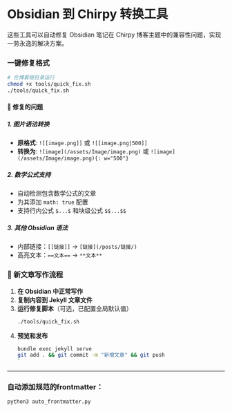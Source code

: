 # Obsidian 到 Chirpy 转换工具

这些工具可以自动修复 Obsidian 笔记在 Chirpy 博客主题中的兼容性问题，实现一劳永逸的解决方案。


### 一键修复格式

```bash
# 在博客根目录运行
chmod +x tools/quick_fix.sh
./tools/quick_fix.sh
```


#### 🔧 修复的问题

##### 1. 图片语法转换
- **原格式**: `![[image.png]]` 或 `![[image.png|500]]`
- **转换为**: `![image](/assets/Image/image.png)` 或 `![image](/assets/Image/image.png){: w="500"}`

##### 2. 数学公式支持
- 自动检测包含数学公式的文章
- 为其添加 `math: true` 配置
- 支持行内公式 `$...$` 和块级公式 `$$...$$`

##### 3. 其他 Obsidian 语法
- 内部链接：`[[链接]]` → `[链接](/posts/链接/)`
- 高亮文本：`==文本==` → `**文本**`

### 📝 新文章写作流程

1. **在 Obsidian 中正常写作**
2. **复制内容到 Jekyll 文章文件**
3. **运行修复脚本**（可选，已配置全局默认值）
   ```bash
   ./tools/quick_fix.sh
   ```
4. **预览和发布**
   ```bash
   bundle exec jekyll serve
   git add . && git commit -m "新增文章" && git push
   `
---

### 自动添加规范的frontmatter：
`python3 auto_frontmatter.py`